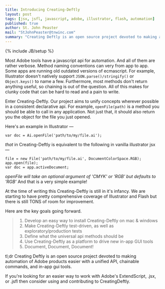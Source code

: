 ```yaml
---
title: Introducing Creating-Deftly
layout: post
tags: [jsx, jsfl, javascript, adobe, illustrator, flash, automation]
published: true
author: St. John Peaster
mail: "StJohnPeaster@tnwinc.com"
summary: "Creating Deftly is an open source project devoted to making automation of Adobe products easier with a unified API, chainable commands, and in-app gui tools."
---
```


{% include JB/setup %}

Most Adobe tools have a javascript api for automation. And all of them are rather verbose. Method naming conventions can very from app to app. Some apps are running old outdated versions of ecmascript. For example, Illustrator doesn't natively support `JSON.parse()/stringify()` or `Object.keys()` to name a few. Furthermore, most methods don't return anything useful, so chaining is out of the question. All of this makes for clunky code that can be hard to read and a pain to write.

Enter Creating-Deftly.
Our project aims to unify concepts wherever possible in a consistent declarative api. For example, `openFile(path)` is a method you should be able to call in any application. Not just that, it should also return you the object for the file you just opened.

Here's an example in Illustrator &mdash;

    var doc = Ai.openFile('path/to/my/file.ai');

_that_ in Creating-Deftly is equivalent to the following in vanilla illustrator jsx &mdash;

    file = new File('path/to/my/file.ai', DocumentColorSpace.RGB);
    app.open(file);
    var doc = app.activeDocument;

_openFile will take an optional argument of 'CMYK' or 'RGB' but defaults to 'RGB'_
And that is a very simple example!

At the time of writing this Creating-Deftly is still in it's infancy. We are starting to have pretty comprehensive coverage of Illustrator and Flash but there is still TONS of room for improvement.

Here are the key goals going forward.
> 1. Develop an easy way to install Creating-Deftly on mac & windows
> 2. Make Creating-Deftly test-driven, as well as exploratory/production tests
> 3. Define what the universal api methods should be
> 4. Use Creating-Deftly as a platform to drive new in-app GUI tools
> 5. Document, Document, Document!

tl;dr
Creating Deftly is an open source project devoted to making automation of Adobe products easier with a unified API, chainable commands, and in-app gui tools.

If you're looking for an easier way to work with Adobe's ExtendScript, .jsx, or .jsfl then consider using and contributing to CreatingDeftly.
